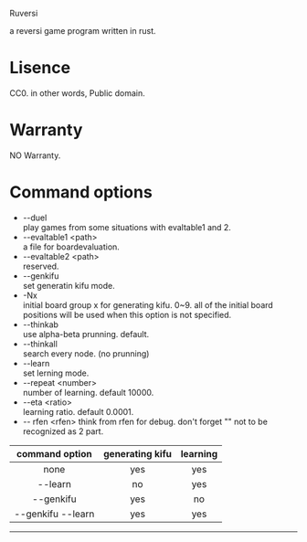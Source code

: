 Ruversi  

a reversi game program written in rust.  

# Lisence  
CC0. in other words, Public domain.

# Warranty  
NO Warranty.  

# Command options  
* --duel  
  play games from some situations with evaltable1 and 2.  
* --evaltable1 \<path>  
  a file for boardevaluation.
* --evaltable2 \<path>  
  reserved.
* --genkifu  
  set generatin kifu mode.
* -Nx  
  initial board group x for generating kifu. 0~9. all of the initial board positions will be used when this option is not specified.
* --thinkab  
  use alpha-beta prunning. default.
* --thinkall  
  search every node. (no prunning)
* --learn  
  set lerning mode.
* --repeat \<number>  
  number of learning. default 10000.
* --eta \<ratio>  
  learning ratio. default 0.0001.
* -- rfen \<rfen>
  think from rfen for debug. don't forget "" not to be recognized as 2 part.  

| command option | generating kifu | learning |
|:--------------:|:---------------:|:--------:|
| none           |             yes |      yes |
| --learn        |              no |      yes |
| --genkifu      |             yes |       no |
| --genkifu --learn |          yes |      yes |

---
